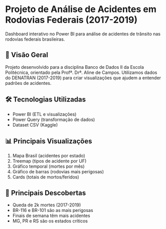 # Projeto de Análise de Acidentes em Rodovias Federais (2017-2019)

Dashboard interativo no Power BI para análise de acidentes de trânsito nas rodovias federais brasileiras.

## 📌 Visão Geral
Projeto desenvolvido para a disciplina Banco de Dados II da Escola Politécnica, orientado pela Profª. Drª. Aline de Campos. Utilizamos dados do DENATRAN (2017-2019) para criar visualizações que ajudem a entender padrões de acidentes.

## 🛠️ Tecnologias Utilizadas
- Power BI (ETL e visualizações)
- Power Query (transformação de dados)
- Dataset CSV (Kaggle)

## 📊 Principais Visualizações
1. Mapa Brasil (acidentes por estado)
2. Treemap (tipos de acidente por UF)
3. Gráfico temporal (mortes por mês)
4. Gráfico de barras (rodovias mais perigosas)
5. Cards (totais de mortos/feridos)

## 📌 Principais Descobertas
- Queda de 2k mortes (2017-2019)
- BR-116 e BR-101 são as mais perigosas
- Finais de semana têm mais acidentes
- MG, PR e RS são os estados críticos
